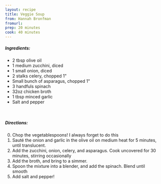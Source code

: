 ```yaml
---
layout: recipe
title: Veggie Soup
from: Hannah Bronfman
fromurl: 
prep: 20 minutes
cook: 40 minutes
---
```


##### Ingredients:

* 2 tbsp olive oil
* 1 medium zucchini, diced
* 1 small onion, diced
* 2 stalks celery, chopped 1"
* Small bunch of asparagus, chopped 1"
* 3 handfuls spinach
* 32oz chicken broth
* 1 tbsp minced garlic
* Salt and pepper

<br>

##### Directions:
0. Chop the vegetablespoons! I always forget to do this
1. Sauté the onion and garlic in the olive oil on medium heat for 5 minutes,
until translucent. 
2. Add the zucchini, onion, celery, and asparagus. Cook uncovered for
30 minutes, stirring occasionally
3. Add the broth, and bring to a simmer.
4. Spoon the mixture into a blender, and add the spinach. Blend until
smooth
5. Add salt and pepper!

